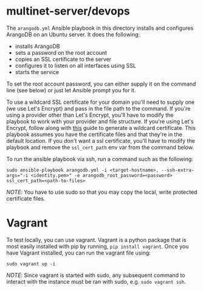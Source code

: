 # multinet-server/devops

The `arangodb.yml` Ansible playbook in this directory installs and configures
ArangoDB on an Ubuntu server. It does the following:
- installs ArangoDB
- sets a password on the root account
- copies an SSL certificate to the server
- configures it to listen on all interfaces using SSL
- starts the service

To set the root account password, you can either supply it on the command line
(see below) or just let Ansible prompt you for it.

To use a wildcard SSL certificate for your domain you'll need to supply one (we use Let's Encrypt) and pass in the file path to the command.
If you're using a provider other than Let's Encrypt, you'll have to modify the playbook to work with your provider and file structure. 
If you're using Let's Encrypt, follow along with [this](https://medium.com/@saurabh6790/generate-wildcard-ssl-certificate-using-lets-encrypt-certbot-273e432794d7) 
guide to generate a wildcard certificate. This playbook assumes you have the certificate files and that they're in the default location.
If you don't want a ssl certificate, you'll have to modify the playbook and remove the `ssl_cert_path` env var from the command below.

To run the ansible playbook via ssh, run a command such as the following:

```
sudo ansible-playbook arangodb.yml -i <target-hostname>, --ssh-extra-args="-i <identity.pem>" -e arangodb_root_password=<password> ssl_cert_path=<path-to-files>
```

*NOTE*: You have to use sudo so that you may copy the local, write protected certificate files.

# Vagrant

To test locally, you can use vagrant. Vagrant is a python package that is most easily installed with pip by running, 
`pip install vagrant`. Once you have Vagrant installed, you can run the vagrant file using:

```
sudo vagrant up -i
```

*NOTE*: Since vagrant is started with sudo, any subsequent command to interact with the instance must be ran with sudo,
e.g. `sudo vagrant ssh`.
